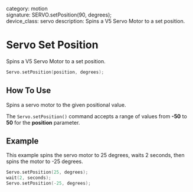 category: motion  
signature: SERVO.setPosition(90, degrees);  
device_class: servo
description: Spins a V5 Servo Motor to a set position.  

# Servo Set Position

Spins a V5 Servo Motor to a set position.

```cpp
Servo.setPosition(position, degrees);
```

## How To Use

Spins a servo motor to the given positional value.

The `Servo.setPosition()` command accepts a range of values from **-50** to **50** for the **position** parameter.


## Example

This example spins the servo motor to 25 degrees, waits 2 seconds, then spins the motor to -25 degrees.

```cpp
Servo.setPosition(25, degrees);
wait(2, seconds);
Servo.setPosition(-25, degrees);
```

<advanced>
</advanced>
